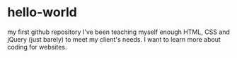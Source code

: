 # hello-world
my first github repository
I've been teaching myself enough HTML, CSS and jQuery (just barely) to meet my client's needs. I want to learn more about coding for websites.
